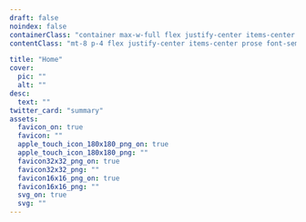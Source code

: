 ```yaml
---
draft: false
noindex: false
containerClass: "container max-w-full flex justify-center items-center h-screen"
contentClass: "mt-8 p-4 flex justify-center items-center prose font-semibold"

title: "Home"
cover:
  pic: ""
  alt: ""
desc:
  text: ""
twitter_card: "summary"
assets:
  favicon_on: true
  favicon: ""
  apple_touch_icon_180x180_png_on: true
  apple_touch_icon_180x180_png: ""
  favicon32x32_png_on: true
  favicon32x32_png: ""
  favicon16x16_png_on: true
  favicon16x16_png: ""
  svg_on: true
  svg: ""
---
```

